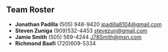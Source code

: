 ## Team Roster

* **Jonathan Padilla** (505) 948-9420 jpadilla8104@gmail.com
* **Steven Zuniga** (909)532-4453 stevezun@gmail.com
* **Jamie Smith** (505) 569-4244 J78Smith@msn.com
* **Richmond Baafi** (720)609-5334
